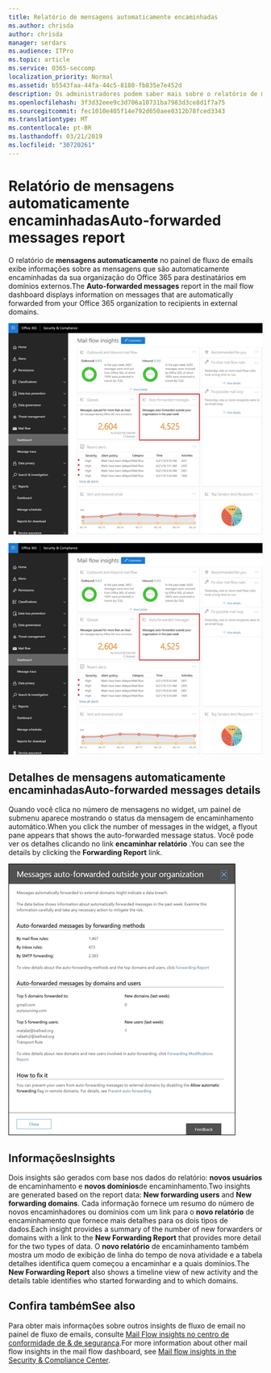 ```yaml
---
title: Relatório de mensagens automaticamente encaminhadas
ms.author: chrisda
author: chrisda
manager: serdars
ms.audience: ITPro
ms.topic: article
ms.service: O365-seccomp
localization_priority: Normal
ms.assetid: b5543faa-44fa-44c5-8180-fb835e7e452d
description: Os administradores podem saber mais sobre o relatório de mensagens de encaminhamento automático no painel de fluxo de emails no centro de conformidade do & de segurança do Office 365.
ms.openlocfilehash: 3f3d32eee9c3d706a10731ba7983d3ce8d1f7a75
ms.sourcegitcommit: fec1010e405f14e792d650aee0312b78fced3343
ms.translationtype: MT
ms.contentlocale: pt-BR
ms.lasthandoff: 03/21/2019
ms.locfileid: "30720261"
---
```

# <a name="auto-forwarded-messages-report"></a><span data-ttu-id="2b6f7-103">Relatório de mensagens automaticamente encaminhadas</span><span class="sxs-lookup"><span data-stu-id="2b6f7-103">Auto-forwarded messages report</span></span>

<span data-ttu-id="2b6f7-104">O relatório de **mensagens automaticamente** no painel de fluxo de emails exibe informações sobre as mensagens que são automaticamente encaminhadas da sua organização do Office 365 para destinatários em domínios externos.</span><span class="sxs-lookup"><span data-stu-id="2b6f7-104">The **Auto-forwarded messages** report in the mail flow dashboard displays information on messages that are automatically forwarded from your Office 365 organization to recipients in external domains.</span></span>

![x](media/8bc2600b-71c3-4b37-b4d0-9435fe0cfc8d.png)

![O relatório de mensagens de encaminhamento automático no painel de fluxo de emails no centro de conformidade do & de segurança do Office 365](media/8bc2600b-71c3-4b37-b4d0-9435fe0cfc8d.png)

## <a name="auto-forwarded-messages-details"></a><span data-ttu-id="2b6f7-107">Detalhes de mensagens automaticamente encaminhadas</span><span class="sxs-lookup"><span data-stu-id="2b6f7-107">Auto-forwarded messages details</span></span>

<span data-ttu-id="2b6f7-108">Quando você clica no número de mensagens no widget, um painel de submenu aparece mostrando o status da mensagem de encaminhamento automático.</span><span class="sxs-lookup"><span data-stu-id="2b6f7-108">When you click the number of messages in the widget, a flyout pane appears that shows the auto-forwarded message status.</span></span> <span data-ttu-id="2b6f7-109">Você pode ver os detalhes clicando no link **encaminhar relatório** .</span><span class="sxs-lookup"><span data-stu-id="2b6f7-109">You can see the details by clicking the **Forwarding Report** link.</span></span>

![O submenu de detalhes do relatório de mensagens automaticamente encaminhadas no centro de conformidade do & de segurança do Office 365](media/87d0fb1e-d2ef-4901-b17c-ec32d23a539e.png)

## <a name="insights"></a><span data-ttu-id="2b6f7-111">Informações</span><span class="sxs-lookup"><span data-stu-id="2b6f7-111">Insights</span></span>

<span data-ttu-id="2b6f7-112">Dois insights são gerados com base nos dados do relatório: **novos usuários** de encaminhamento e **novos domínios**de encaminhamento.</span><span class="sxs-lookup"><span data-stu-id="2b6f7-112">Two insights are generated based on the report data: **New forwarding users** and **New forwarding domains**.</span></span> <span data-ttu-id="2b6f7-113">Cada informação fornece um resumo do número de novos encaminhadores ou domínios com um link para o **novo relatório** de encaminhamento que fornece mais detalhes para os dois tipos de dados.</span><span class="sxs-lookup"><span data-stu-id="2b6f7-113">Each insight provides a summary of the number of new forwarders or domains with a link to the **New Forwarding Report** that provides more detail for the two types of data.</span></span> <span data-ttu-id="2b6f7-114">O **novo relatório** de encaminhamento também mostra um modo de exibição de linha do tempo de nova atividade e a tabela detalhes identifica quem começou a encaminhar e a quais domínios.</span><span class="sxs-lookup"><span data-stu-id="2b6f7-114">The **New Forwarding Report** also shows a timeline view of new activity and the details table identifies who started forwarding and to which domains.</span></span>

## <a name="see-also"></a><span data-ttu-id="2b6f7-115">Confira também</span><span class="sxs-lookup"><span data-stu-id="2b6f7-115">See also</span></span>

<span data-ttu-id="2b6f7-116">Para obter mais informações sobre outros insights de fluxo de email no painel de fluxo de emails, consulte [Mail Flow insights no centro de conformidade de & de segurança](mail-flow-insights.md).</span><span class="sxs-lookup"><span data-stu-id="2b6f7-116">For more information about other mail flow insights in the mail flow dashboard, see [Mail flow insights in the Security & Compliance Center](mail-flow-insights.md).</span></span>

